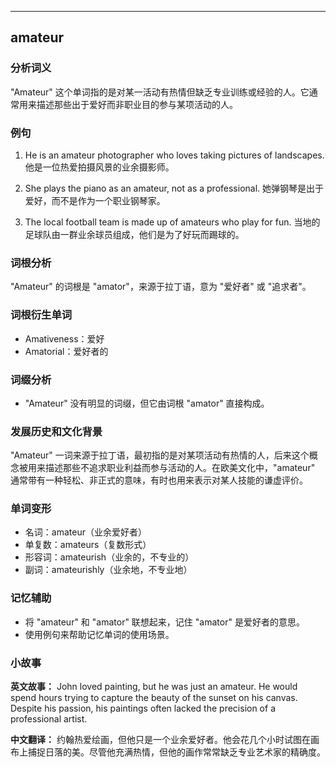 
---------------
## amateur
### 分析词义
"Amateur" 这个单词指的是对某一活动有热情但缺乏专业训练或经验的人。它通常用来描述那些出于爱好而非职业目的参与某项活动的人。

### 例句
1. He is an amateur photographer who loves taking pictures of landscapes.
   他是一位热爱拍摄风景的业余摄影师。

2. She plays the piano as an amateur, not as a professional.
   她弹钢琴是出于爱好，而不是作为一个职业钢琴家。

3. The local football team is made up of amateurs who play for fun.
   当地的足球队由一群业余球员组成，他们是为了好玩而踢球的。

### 词根分析
"Amateur" 的词根是 "amator"，来源于拉丁语，意为 "爱好者" 或 "追求者"。

### 词根衍生单词
- Amativeness：爱好
- Amatorial：爱好者的

### 词缀分析
- "Amateur" 没有明显的词缀，但它由词根 "amator" 直接构成。

### 发展历史和文化背景
"Amateur" 一词来源于拉丁语，最初指的是对某项活动有热情的人，后来这个概念被用来描述那些不追求职业利益而参与活动的人。在欧美文化中，"amateur" 通常带有一种轻松、非正式的意味，有时也用来表示对某人技能的谦虚评价。

### 单词变形
- 名词：amateur（业余爱好者）
- 单复数：amateurs（复数形式）
- 形容词：amateurish（业余的，不专业的）
- 副词：amateurishly（业余地，不专业地）

### 记忆辅助
- 将 "amateur" 和 "amator" 联想起来，记住 "amator" 是爱好者的意思。
- 使用例句来帮助记忆单词的使用场景。

### 小故事
**英文故事：**
John loved painting, but he was just an amateur. He would spend hours trying to capture the beauty of the sunset on his canvas. Despite his passion, his paintings often lacked the precision of a professional artist.

**中文翻译：**
约翰热爱绘画，但他只是一个业余爱好者。他会花几个小时试图在画布上捕捉日落的美。尽管他充满热情，但他的画作常常缺乏专业艺术家的精确度。

